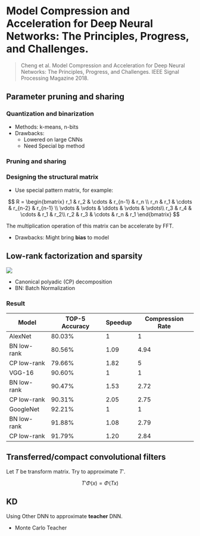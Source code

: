 # Model Compression and Acceleration for Deep Neural Networks: The Principles, Progress, and Challenges.

> Cheng et al. Model Compression and Acceleration for Deep Neural Networks: The Principles, Progress, and Challenges. IEEE Signal Processing Magazine 2018.

## Parameter pruning and sharing

### Quantization and binarization

* Methods: k-means, n-bits
* Drawbacks:
    * Lowered on large CNNs
    * Need Special bp method

### Pruning and sharing

### Designing the structural matrix

* Use special pattern matrix, for example:

$$
R = 
\begin{bmatrix}
r_1 & r_2 & \cdots & r_{n-1} & r_n \\ 
r_n & r_1 & \cdots & r_{n-2} & r_{n-1} \\ 
\vdots  & \vdots & \ddots  & \vdots & \vdots\\ 
r_3 & r_4 & \cdots & r_1 & r_2\\ 
r_2 & r_3 & \cdots & r_n & r_1
\end{bmatrix}
$$

The multiplication operation of this matrix can be accelerate by FFT.

* Drawbacks: Might bring **bias** to model

## Low-rank factorization and sparsity

![](https://i.imgur.com/vNlfHf8.png)

* Canonical polyadic (CP) decomposition
* BN: Batch Normalization

### Result

| Model       | TOP-5 Accuracy | Speedup | Compression Rate |
| ----------- | -------------- | ------- | ---------------- |
| AlexNet     | 80.03%         | 1       | 1                |
| BN low-rank | 80.56%         | 1.09    | 4.94             |
| CP low-rank | 79.66%         | 1.82    | 5                |
| VGG-16      | 90.60%         | 1       | 1                |
| BN low-rank | 90.47%         | 1.53    | 2.72             |
| CP low-rank | 90.31%         | 2.05    | 2.75             |
| GoogleNet   | 92.21%         | 1       | 1                |
| BN low-rank | 91.88%         | 1.08    | 2.79             |
| CP low-rank | 91.79%         | 1.20    | 2.84             |

## Transferred/compact convolutional filters

Let $T$ be transform matrix. Try to approximate $T'$.

$$
T' \Phi(x) = \Phi(Tx)
$$

## KD

Using Other DNN to approximate **teacher** DNN.

* Monte Carlo Teacher